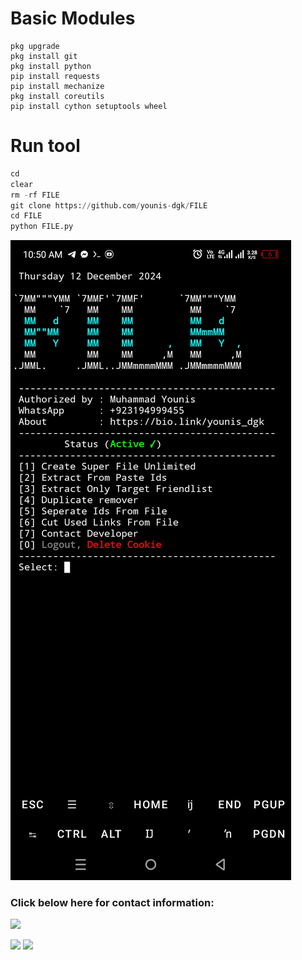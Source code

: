 # Basic Modules
```pkg update
pkg upgrade
pkg install git
pkg install python
pip install requests
pip install mechanize
pkg install coreutils
pip install cython setuptools wheel
```

# Run tool
```python
cd
clear
rm -rf FILE
git clone https://github.com/younis-dgk/FILE
cd FILE
python FILE.py
```

![Menu-Image](https://github.com/younis-dgk/FILE/blob/main/image/Screenshot_20241212-105047.jpg)

<h3 align="left">Click below here for contact information:</h3>

[![](https://img.shields.io/badge/Github-black?logo=Github&logoColor=black&labelColor=white)](https://github.com/younis-dgk)


[![](https://img.shields.io/badge/Facebook-blue?logo=Facebook&logoColor=blue&labelColor=white)](https://www.facebook.com/YounisDgk)
[![](https://img.shields.io/badge/Whatsapp-CHAT-red?logo=Whatsapp&logoColor=Brightgreen&labelColor=white)](https://wa.me/923194999455?text=Hello+MR+Younis)
